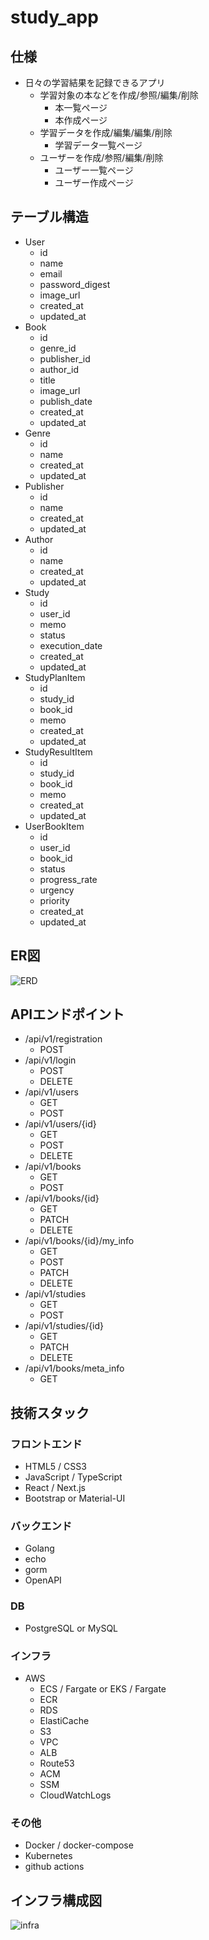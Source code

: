 # study_app

## 仕様
- 日々の学習結果を記録できるアプリ
    - 学習対象の本などを作成/参照/編集/削除
        - 本一覧ページ
        - 本作成ページ
    - 学習データを作成/編集/編集/削除
        - 学習データ一覧ページ
    - ユーザーを作成/参照/編集/削除
        - ユーザー一覧ページ
        - ユーザー作成ページ

## テーブル構造
- User
    - id
    - name
    - email
    - password_digest
    - image_url
    - created_at
    - updated_at
- Book
    - id
    - genre_id
    - publisher_id
    - author_id
    - title
    - image_url
    - publish_date
    - created_at
    - updated_at
- Genre
    - id
    - name
    - created_at
    - updated_at
- Publisher
  - id
  - name
  - created_at
  - updated_at
- Author
  - id
  - name
  - created_at
  - updated_at
- Study
    - id
    - user_id
    - memo
    - status
    - execution_date
    - created_at
    - updated_at
- StudyPlanItem
    - id
    - study_id
    - book_id
    - memo
    - created_at
    - updated_at
- StudyResultItem
    - id
    - study_id
    - book_id
    - memo
    - created_at
    - updated_at
- UserBookItem
    - id
    - user_id
    - book_id
    - status
    - progress_rate
    - urgency
    - priority
    - created_at
    - updated_at
  
## ER図
![ERD](https://user-images.githubusercontent.com/26411908/103839144-132cf600-50d2-11eb-8251-e746e176e796.png)

## APIエンドポイント
- /api/v1/registration
  - POST
- /api/v1/login
  - POST
  - DELETE
- /api/v1/users
  - GET
  - POST
- /api/v1/users/{id}
  - GET
  - POST
  - DELETE
- /api/v1/books
  - GET
  - POST
- /api/v1/books/{id}
  - GET
  - PATCH
  - DELETE
- /api/v1/books/{id}/my_info
  - GET
  - POST
  - PATCH
  - DELETE
- /api/v1/studies
  - GET
  - POST
- /api/v1/studies/{id}
  - GET
  - PATCH
  - DELETE
- /api/v1/books/meta_info
  - GET

## 技術スタック
### フロントエンド
- HTML5 / CSS3
- JavaScript / TypeScript
- React / Next.js
- Bootstrap or Material-UI
### バックエンド
- Golang
- echo
- gorm
- OpenAPI
### DB
- PostgreSQL or MySQL
### インフラ
- AWS
    - ECS / Fargate or EKS / Fargate
    - ECR
    - RDS
    - ElastiCache
    - S3
    - VPC
    - ALB
    - Route53
    - ACM
    - SSM
    - CloudWatchLogs
### その他
- Docker / docker-compose
- Kubernetes
- github actions

## インフラ構成図
![infra](https://user-images.githubusercontent.com/26411908/103181339-65586500-48e3-11eb-8a60-c8535015d309.png)
